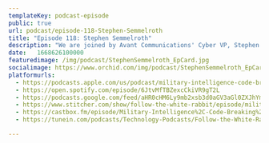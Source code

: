 ```yaml
---
templateKey: podcast-episode
public: true
url: podcast/episode-118-Stephen-Semmelroth
title: "Episode 118: Stephen Semmelroth"
description: "We are joined by Avant Communications' Cyber VP, Stephen Semmelroth, a world-class security expert. In the Army, Stephen served in Afghanistan and the Army's Cyber Corps, where he led a team of cyberspace experts to defend US assets across an entire continent. Stephen broke his back, leaving him paralyzed, and he had to relearn how to walk. In this fascinating discussion, we discuss military intelligence, code-breaking, how to think like a hacker, cyber security fear factors, and more."
date:	1668626100000
featuredimage: /img/podcast/StephenSemmelroth_EpCard.jpg
socialimage: https://www.orchid.com/img/podcast/StephenSemmelroth_EpCard.jpg
platformurls:
  - https://podcasts.apple.com/us/podcast/military-intelligence-code-breaking-and-cyber/id1516705670?i=1000586451430
  - https://open.spotify.com/episode/6JtvMfTBZexcCkiVR9gT2L
  - https://podcasts.google.com/feed/aHR0cHM6Ly9mb2xsb3d0aGV3aGl0ZXJhYmJpdC5saWJzeW4uY29tL3Jzcw/episode/M2E5ODJlZmItNjUzNi00ODAzLTllYTQtMjlmZjNjMmVjY2Jm?sa=X&ved=0CAUQkfYCahcKEwjQ-cvw6LP7AhUAAAAAHQAAAAAQAQ
  - https://www.stitcher.com/show/follow-the-white-rabbit/episode/military-intelligence-code-breaking-and-cyber-security-factors-with-stephen-semmelroth-208575831
  - https://castbox.fm/episode/Military-Intelligence%2C-Code-Breaking%2C-and-Cyber-Security-Factors-with-Stephen-Semmelroth-id2954358-id548454316?country=us
  - https://tunein.com/podcasts/Technology-Podcasts/Follow-the-White-Rabbit-p1330281/?topicId=220398653

---
```

